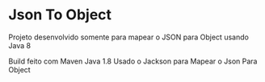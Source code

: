# Json To Object

Projeto desenvolvido somente para mapear o JSON para Object usando Java 8

Build feito com Maven
Java 1.8
Usado o Jackson para Mapear o Json Para Object
